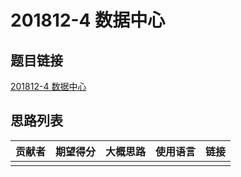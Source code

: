 # 201812-4 数据中心

## 题目链接

[201812-4 数据中心](http://118.190.20.162/view.page?gpid=T83)

## 思路列表

| 贡献者 | 期望得分 | 大概思路 | 使用语言 | 链接 |
| :-: | :-: | :-: | :-: | :-: | 
|  |  |  |  |  |
